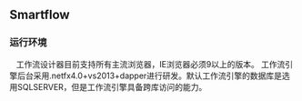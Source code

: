 ﻿## Smartflow 
### 运行环境
&nbsp;&nbsp; 工作流设计器目前支持所有主流浏览器，IE浏览器必须9以上的版本。 工作流引擎后台采用.netfx4.0+vs2013+dapper进行研发。默认工作流引擎的数据库是选用SQLSERVER，但是工作流引擎具备跨库访问的能力。


